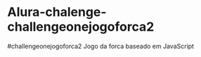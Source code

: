 # Alura-chalenge-challengeonejogoforca2
#challengeonejogoforca2 Jogo da forca baseado em JavaScript
